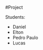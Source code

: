 #Project

<p>Students:</p>
<ul>
	<li>
	Daniel
	</li>
	<li>Elton</li>
	<li>Pedro Paulo</li>
	<li>Lucas</li>
</ul>
